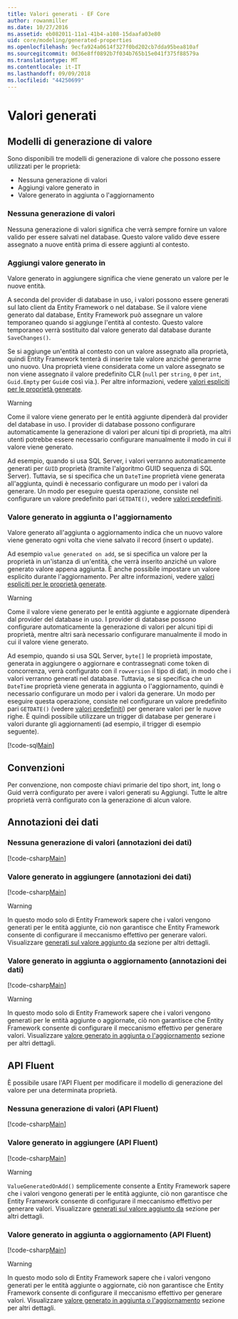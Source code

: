 ```yaml
---
title: Valori generati - EF Core
author: rowanmiller
ms.date: 10/27/2016
ms.assetid: eb082011-11a1-41b4-a108-15daafa03e80
uid: core/modeling/generated-properties
ms.openlocfilehash: 9ecfa924a0614f327f0bd202cb7dda95bea810af
ms.sourcegitcommit: 0d36e8ff0892b7f034b765b15e041f375f88579a
ms.translationtype: MT
ms.contentlocale: it-IT
ms.lasthandoff: 09/09/2018
ms.locfileid: "44250699"
---
```

# <a name="generated-values"></a>Valori generati

## <a name="value-generation-patterns"></a>Modelli di generazione di valore

Sono disponibili tre modelli di generazione di valore che possono essere utilizzati per le proprietà:
* Nessuna generazione di valori
* Aggiungi valore generato in
* Valore generato in aggiunta o l'aggiornamento

### <a name="no-value-generation"></a>Nessuna generazione di valori

Nessuna generazione di valori significa che verrà sempre fornire un valore valido per essere salvati nel database. Questo valore valido deve essere assegnato a nuove entità prima di essere aggiunti al contesto.

### <a name="value-generated-on-add"></a>Aggiungi valore generato in

Valore generato in aggiungere significa che viene generato un valore per le nuove entità.

A seconda del provider di database in uso, i valori possono essere generati sul lato client da Entity Framework o nel database. Se il valore viene generato dal database, Entity Framework può assegnare un valore temporaneo quando si aggiunge l'entità al contesto. Questo valore temporaneo verrà sostituito dal valore generato dal database durante `SaveChanges()`.

Se si aggiunge un'entità al contesto con un valore assegnato alla proprietà, quindi Entity Framework tenterà di inserire tale valore anziché generarne uno nuovo. Una proprietà viene considerata come un valore assegnato se non viene assegnato il valore predefinito CLR (`null` per `string`, `0` per `int`, `Guid.Empty` per `Guid`e così via.). Per altre informazioni, vedere [valori espliciti per le proprietà generate](../saving/explicit-values-generated-properties.md).

> [!WARNING]  
> Come il valore viene generato per le entità aggiunte dipenderà dal provider del database in uso. I provider di database possono configurare automaticamente la generazione di valori per alcuni tipi di proprietà, ma altri utenti potrebbe essere necessario configurare manualmente il modo in cui il valore viene generato.
>
> Ad esempio, quando si usa SQL Server, i valori verranno automaticamente generati per `GUID` proprietà (tramite l'algoritmo GUID sequenza di SQL Server). Tuttavia, se si specifica che un `DateTime` proprietà viene generata all'aggiunta, quindi è necessario configurare un modo per i valori da generare. Un modo per eseguire questa operazione, consiste nel configurare un valore predefinito pari `GETDATE()`, vedere [valori predefiniti](relational/default-values.md).

### <a name="value-generated-on-add-or-update"></a>Valore generato in aggiunta o l'aggiornamento

Valore generato all'aggiunta o aggiornamento indica che un nuovo valore viene generato ogni volta che viene salvato il record (insert o update).

Ad esempio `value generated on add`, se si specifica un valore per la proprietà in un'istanza di un'entità, che verrà inserito anziché un valore generato valore appena aggiunta. È anche possibile impostare un valore esplicito durante l'aggiornamento. Per altre informazioni, vedere [valori espliciti per le proprietà generate](../saving/explicit-values-generated-properties.md).

> [!WARNING]
> Come il valore viene generato per le entità aggiunte e aggiornate dipenderà dal provider del database in uso. I provider di database possono configurare automaticamente la generazione di valori per alcuni tipi di proprietà, mentre altri sarà necessario configurare manualmente il modo in cui il valore viene generato.
> 
> Ad esempio, quando si usa SQL Server, `byte[]` le proprietà impostate, generata in aggiungere o aggiornare e contrassegnati come token di concorrenza, verrà configurato con il `rowversion` il tipo di dati, in modo che i valori verranno generati nel database. Tuttavia, se si specifica che un `DateTime` proprietà viene generata in aggiunta o l'aggiornamento, quindi è necessario configurare un modo per i valori da generare. Un modo per eseguire questa operazione, consiste nel configurare un valore predefinito pari `GETDATE()` (vedere [valori predefiniti](relational/default-values.md)) per generare valori per le nuove righe. È quindi possibile utilizzare un trigger di database per generare i valori durante gli aggiornamenti (ad esempio, il trigger di esempio seguente).
> 
> [!code-sql[Main](../../../samples/core/Modeling/FluentAPI/Samples/ValueGeneratedOnAddOrUpdate.sql)]

## <a name="conventions"></a>Convenzioni

Per convenzione, non composte chiavi primarie del tipo short, int, long o Guid verrà configurato per avere i valori generati su Aggiungi. Tutte le altre proprietà verrà configurato con la generazione di alcun valore.

## <a name="data-annotations"></a>Annotazioni dei dati

### <a name="no-value-generation-data-annotations"></a>Nessuna generazione di valori (annotazioni dei dati)

[!code-csharp[Main](../../../samples/core/Modeling/DataAnnotations/Samples/ValueGeneratedNever.cs#Sample)]

### <a name="value-generated-on-add-data-annotations"></a>Valore generato in aggiungere (annotazioni dei dati)

[!code-csharp[Main](../../../samples/core/Modeling/DataAnnotations/Samples/ValueGeneratedOnAdd.cs#Sample)]

> [!WARNING]  
> In questo modo solo di Entity Framework sapere che i valori vengono generati per le entità aggiunte, ciò non garantisce che Entity Framework consente di configurare il meccanismo effettivo per generare valori. Visualizzare [generati sul valore aggiunto da](#value-generated-on-add) sezione per altri dettagli.

### <a name="value-generated-on-add-or-update-data-annotations"></a>Valore generato in aggiunta o aggiornamento (annotazioni dei dati)

[!code-csharp[Main](../../../samples/core/Modeling/DataAnnotations/Samples/ValueGeneratedOnAddOrUpdate.cs#Sample)]

> [!WARNING]  
> In questo modo solo di Entity Framework sapere che i valori vengono generati per le entità aggiunte o aggiornate, ciò non garantisce che Entity Framework consente di configurare il meccanismo effettivo per generare valori. Visualizzare [valore generato in aggiunta o l'aggiornamento](#value-generated-on-add-or-update) sezione per altri dettagli.

## <a name="fluent-api"></a>API Fluent

È possibile usare l'API Fluent per modificare il modello di generazione del valore per una determinata proprietà.

### <a name="no-value-generation-fluent-api"></a>Nessuna generazione di valori (API Fluent)

[!code-csharp[Main](../../../samples/core/Modeling/FluentAPI/Samples/ValueGeneratedNever.cs#Sample)]

### <a name="value-generated-on-add-fluent-api"></a>Valore generato in aggiungere (API Fluent)

[!code-csharp[Main](../../../samples/core/Modeling/FluentAPI/Samples/ValueGeneratedOnAdd.cs#Sample)]

> [!WARNING]  
> `ValueGeneratedOnAdd()` semplicemente consente a Entity Framework sapere che i valori vengono generati per le entità aggiunte, ciò non garantisce che Entity Framework consente di configurare il meccanismo effettivo per generare valori.  Visualizzare [generati sul valore aggiunto da](#value-generated-on-add) sezione per altri dettagli.

### <a name="value-generated-on-add-or-update-fluent-api"></a>Valore generato in aggiunta o aggiornamento (API Fluent)

[!code-csharp[Main](../../../samples/core/Modeling/FluentAPI/Samples/ValueGeneratedOnAddOrUpdate.cs#Sample)]

> [!WARNING]  
> In questo modo solo di Entity Framework sapere che i valori vengono generati per le entità aggiunte o aggiornate, ciò non garantisce che Entity Framework consente di configurare il meccanismo effettivo per generare valori. Visualizzare [valore generato in aggiunta o l'aggiornamento](#value-generated-on-add-or-update) sezione per altri dettagli.
